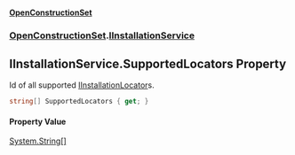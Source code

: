 #### [OpenConstructionSet](index.md 'index')
### [OpenConstructionSet](index.md#OpenConstructionSet 'OpenConstructionSet').[IInstallationService](1_dEB+amoW33pgCR_95scQ.md 'OpenConstructionSet.IInstallationService')
## IInstallationService.SupportedLocators Property
Id of all supported [IInstallationLocator](U3F_sqRL+Af4wVxU9_Eqrw.md 'OpenConstructionSet.Installations.Locators.IInstallationLocator')s.  
```csharp
string[] SupportedLocators { get; }
```
#### Property Value
[System.String](https://docs.microsoft.com/en-us/dotnet/api/System.String 'System.String')[[]](https://docs.microsoft.com/en-us/dotnet/api/System.Array 'System.Array')
